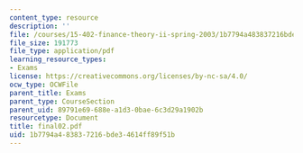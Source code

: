 ```yaml
---
content_type: resource
description: ''
file: /courses/15-402-finance-theory-ii-spring-2003/1b7794a483837216bde34614ff89f51b_final02.pdf
file_size: 191773
file_type: application/pdf
learning_resource_types:
- Exams
license: https://creativecommons.org/licenses/by-nc-sa/4.0/
ocw_type: OCWFile
parent_title: Exams
parent_type: CourseSection
parent_uid: 89791e69-688e-a1d3-0bae-6c3d29a1902b
resourcetype: Document
title: final02.pdf
uid: 1b7794a4-8383-7216-bde3-4614ff89f51b
---
```

